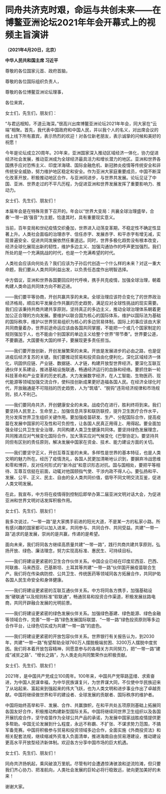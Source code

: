 # **同舟共济克时艰，命运与共创未来——在博鳌亚洲论坛2021年年会开幕式上的视频主旨演讲**

**（2021年4月20日，北京）**

**中华人民共和国主席 习近平**

尊敬的各位国家元首、政府首脑，

尊敬的各位国际组织负责人，

尊敬的各位博鳌亚洲论坛理事，

各位来宾，

女士们，先生们，朋友们：

“与君远相知，不道云海深。”很高兴出席博鳌亚洲论坛2021年年会，同大家在“云端”相聚。首先，我代表中国政府和中国人民，并以我个人的名义，对出席会议的线上线下所有嘉宾，表示热烈的欢迎！对各位新老朋友，表示诚挚的问候和美好的祝愿！

今年是论坛成立20周年。20年来，亚洲国家深入推动区域经济一体化，协力促进经济社会发展，推动亚洲成为全球经济最具活力和增长潜力的地区。亚洲和世界各国携手应对恐怖主义、印度洋海啸、国际金融危机、新冠肺炎疫情等传统安全和非传统安全威胁，努力维护地区稳定和安全。作为亚洲大家庭重要成员，中国不断深化改革开放，积极推动地区合作，与亚洲同进步，与世界共发展。论坛见证了中国、亚洲、世界走过的不平凡历程，为促进亚洲和世界发展发挥了重要影响力、推动力。

女士们、先生们、朋友们！

本届年会是在特殊背景下召开的。年会以“世界大变局：共襄全球治理盛举，合奏‘一带一路’强音”为主题，恰逢其时，具有重要现实意义。

当前，百年变局和世纪疫情交织叠加，世界进入动荡变革期，不稳定性不确定性显著上升。人类社会面临的治理赤字、信任赤字、发展赤字、和平赤字有增无减，实现普遍安全、促进共同发展依然任重道远。同时，世界多极化趋势没有根本改变，经济全球化展现出新的韧性，维护多边主义、加强沟通协作的呼声更加强烈。我们所处的是一个充满挑战的时代，也是一个充满希望的时代。

人类社会应该向何处去？我们应该为子孙后代创造一个什么样的未来？对这一重大命题，我们要从人类共同利益出发，以负责任态度作出明智选择。

中方倡议，亚洲和世界各国要回应时代呼唤，携手共克疫情，加强全球治理，朝着构建人类命运共同体方向不断迈进。

——我们要平等协商，开创共赢共享的未来。全球治理应该符合变化了的世界政治经济格局，顺应和平发展合作共赢的历史趋势，满足应对全球性挑战的现实需要。我们应该秉持共商共建共享原则，坚持真正的多边主义，推动全球治理体系朝着更加公正合理的方向发展。要维护以联合国为核心的国际体系，维护以国际法为基础的国际秩序，维护以世界贸易组织为核心的多边贸易体制。国际上的事应该由大家共同商量着办，世界前途命运应该由各国共同掌握，不能把一个或几个国家制定的规则强加于人，也不能由个别国家的单边主义给整个世界“带节奏”。世界要公道，不要霸道。大国要有大国的样子，要展现更多责任担当。

——我们要开放创新，开创发展繁荣的未来。开放是发展进步的必由之路，也是促进疫后经济复苏的关键。我们要推动贸易和投资自由化便利化，深化区域经济一体化，巩固供应链、产业链、数据链、人才链，构建开放型世界经济。要深化互联互通伙伴关系建设，推进基础设施联通，畅通经济运行的血脉和经络。要抓住新一轮科技革命和产业变革的历史机遇，大力发展数字经济，在人工智能、生物医药、现代能源等领域加强交流合作，使科技创新成果更好造福各国人民。在经济全球化时代，开放融通是不可阻挡的历史趋势，人为“筑墙”、“脱钩”违背经济规律和市场规则，损人不利己。

——我们要同舟共济，开创健康安全的未来。战疫仍在进行，胜利终将到来。我们要坚持人民至上、生命至上，加强信息共享和联防联控，提升卫生医疗合作水平，充分发挥世界卫生组织关键作用。要加强疫苗研发、生产、分配国际合作，提高疫苗在发展中国家的可及性和可负担性，让各国人民真正用得上、用得起。要全面加强全球公共卫生安全治理，共同构建人类卫生健康共同体。要坚持绿色发展理念，共同推进应对气候变化国际合作，加大落实应对气候变化《巴黎协定》。要坚持共同但有区别的责任原则，解决发展中国家在资金、技术、能力建设方面的关切。

——我们要坚守正义，开创互尊互鉴的未来。多样性是世界的基本特征，也是人类文明的魅力所在。经历了疫情洗礼，各国人民更加清晰地认识到，要摒弃冷战思维和零和博弈，反对任何形式的“新冷战”和意识形态对抗。国与国相处，要把平等相待、互尊互信挺在前面，动辄对他国颐指气使、干涉内政不得人心。要弘扬和平、发展、公平、正义、民主、自由的全人类共同价值，倡导不同文明交流互鉴，促进人类文明发展。

在此，我宣布，中方将在疫情得到控制后即举办第二届亚洲文明对话大会，为促进亚洲和世界文明对话发挥积极作用。

女士们、先生们、朋友们！

我多次说过，“一带一路”是大家携手前进的阳光大道，不是某一方的私家小路。所有感兴趣的国家都可以加入进来，共同参与、共同合作、共同受益。共建“一带一路”追求的是发展，崇尚的是共赢，传递的是希望。

面向未来，我们将同各方继续高质量共建“一带一路”，践行共商共建共享原则，弘扬开放、绿色、廉洁理念，努力实现高标准、惠民生、可持续目标。

——我们将建设更紧密的卫生合作伙伴关系。中国企业已经在印度尼西亚、巴西、阿联酋、马来西亚、巴基斯坦、土耳其等共建“一带一路”伙伴国开展疫苗联合生产。我们将在传染病防控、公共卫生、传统医药等领域同各方拓展合作，共同护佑各国人民生命安全和身体健康。

——我们将建设更紧密的互联互通伙伴关系。中方将同各方携手，加强基础设施“硬联通”以及规则标准“软联通”，畅通贸易和投资合作渠道，积极发展丝路电商，共同开辟融合发展的光明前景。

——我们将建设更紧密的绿色发展伙伴关系。加强绿色基建、绿色能源、绿色金融等领域合作，完善“一带一路”绿色发展国际联盟、“一带一路”绿色投资原则等多边合作平台，让绿色切实成为共建“一带一路”的底色。

——我们将建设更紧密的开放包容伙伴关系。世界银行有关报告认为，到2030年，共建“一带一路”有望帮助全球760万人摆脱极端贫困、3200万人摆脱中度贫困。我们将本着开放包容精神，同愿意参与的各相关方共同努力，把“一带一路”建成“减贫之路”、“增长之路”，为人类走向共同繁荣作出积极贡献。

女士们、先生们、朋友们！

2021年，是中国共产党成立100周年。100年来，中国共产党筚路蓝缕、求索奋进，为中国人民谋幸福，为中华民族谋复兴，为世界谋大同，不仅使中华民族迎来了从站起来、富起来到强起来的伟大飞跃，也为人类文明和进步事业作出了卓越贡献。中国将继续做世界和平的建设者、全球发展的贡献者、国际秩序的维护者。

中国将始终高举和平、发展、合作、共赢旗帜，在和平共处五项原则基础上拓展同各国友好合作，积极推动构建新型国际关系。中国将继续同世界卫生组织以及各国开展抗疫合作，坚守疫苗作为全球公共产品的承诺，为发展中国家战胜疫情提供更多帮助。中国无论发展到什么程度，永远不称霸、不扩张、不谋求势力范围，不搞军备竞赛。中国将积极参与贸易和投资领域多边合作，全面实施《外商投资法》和相关配套法规，继续缩减外资准入负面清单，推进海南自由贸易港建设，推动建设更高水平开放型经济新体制。欢迎各方分享中国市场的巨大机遇。

女士们、先生们、朋友们！

同舟共济扬帆起，乘风破浪万里航。尽管有时会遭遇惊涛骇浪和逆流险滩，但只要我们齐心协力、把准航向，人类社会发展的巨轮必将行稳致远，驶向更加美好的未来！

谢谢大家。